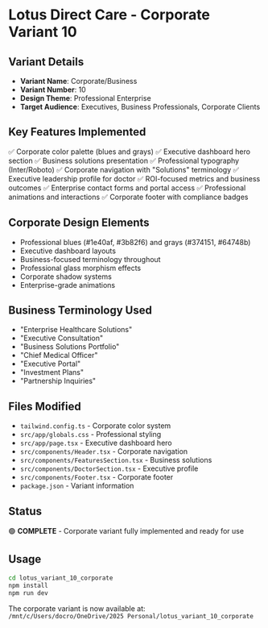 # Lotus Direct Care - Corporate Variant 10

## Variant Details
- **Variant Name**: Corporate/Business 
- **Variant Number**: 10
- **Design Theme**: Professional Enterprise
- **Target Audience**: Executives, Business Professionals, Corporate Clients

## Key Features Implemented
✅ Corporate color palette (blues and grays)
✅ Executive dashboard hero section
✅ Business solutions presentation
✅ Professional typography (Inter/Roboto)
✅ Corporate navigation with "Solutions" terminology
✅ Executive leadership profile for doctor
✅ ROI-focused metrics and business outcomes
✅ Enterprise contact forms and portal access
✅ Professional animations and interactions
✅ Corporate footer with compliance badges

## Corporate Design Elements
- Professional blues (#1e40af, #3b82f6) and grays (#374151, #64748b)
- Executive dashboard layouts
- Business-focused terminology throughout
- Professional glass morphism effects
- Corporate shadow systems
- Enterprise-grade animations

## Business Terminology Used
- "Enterprise Healthcare Solutions"
- "Executive Consultation" 
- "Business Solutions Portfolio"
- "Chief Medical Officer"
- "Executive Portal"
- "Investment Plans"
- "Partnership Inquiries"

## Files Modified
- `tailwind.config.ts` - Corporate color system
- `src/app/globals.css` - Professional styling
- `src/app/page.tsx` - Executive dashboard hero
- `src/components/Header.tsx` - Corporate navigation
- `src/components/FeaturesSection.tsx` - Business solutions
- `src/components/DoctorSection.tsx` - Executive profile
- `src/components/Footer.tsx` - Corporate footer
- `package.json` - Variant information

## Status
🟢 **COMPLETE** - Corporate variant fully implemented and ready for use

## Usage
```bash
cd lotus_variant_10_corporate
npm install
npm run dev
```

The corporate variant is now available at: `/mnt/c/Users/docro/OneDrive/2025 Personal/lotus_variant_10_corporate`
